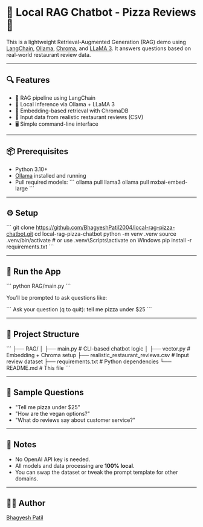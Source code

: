 # 🧠 Local RAG Chatbot - Pizza Reviews 🍕

This is a lightweight Retrieval-Augmented Generation (RAG) demo using [LangChain](https://github.com/langchain-ai/langchain), [Ollama](https://github.com/ollama/ollama), [Chroma](https://github.com/chroma-core/chroma), and [LLaMA 3](https://ollama.com/library/llama3). It answers questions based on real-world restaurant review data.

---

## 🔍 Features

- 🔗 RAG pipeline using LangChain
- 🧠 Local inference via Ollama + LLaMA 3
- 💾 Embedding-based retrieval with ChromaDB
- 📄 Input data from realistic restaurant reviews (CSV)
- 🖥️ Simple command-line interface

---

## 📦 Prerequisites

- Python 3.10+
- [Ollama](https://ollama.com) installed and running
- Pull required models:
  \`\`\`
  ollama pull llama3
  ollama pull mxbai-embed-large
  \`\`\`

---

## ⚙️ Setup

\`\`\`
git clone https://github.com/BhagyeshPatil2004/local-rag-pizza-chatbot.git
cd local-rag-pizza-chatbot
python -m venv .venv
source .venv/bin/activate   # or use .venv\Scripts\activate on Windows
pip install -r requirements.txt
\`\`\`

---

## 🚀 Run the App

\`\`\`
python RAG/main.py
\`\`\`

You’ll be prompted to ask questions like:

\`\`\`
Ask your question (q to quit): tell me pizza under \$25
\`\`\`

---

## 📁 Project Structure

\`\`\`
├── RAG/
│   ├── main.py           # CLI-based chatbot logic
│   ├── vector.py         # Embedding + Chroma setup
├── realistic_restaurant_reviews.csv  # Input review dataset
├── requirements.txt      # Python dependencies
└── README.md             # This file
\`\`\`

---

## 🧪 Sample Questions

- "Tell me pizza under \$25"
- "How are the vegan options?"
- "What do reviews say about customer service?"

---

## 📌 Notes

- No OpenAI API key is needed.
- All models and data processing are **100% local**.
- You can swap the dataset or tweak the prompt template for other domains.

---

## 👨‍💻 Author

[Bhagyesh Patil](https://github.com/BhagyeshPatil2004)
